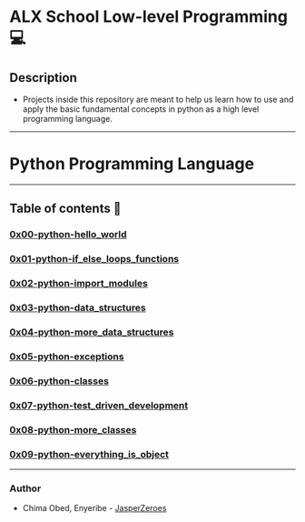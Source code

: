 # ALX School Low-level Programming 💻

## Description
* Projects inside this repository are meant to help us learn how to use and apply the basic fundamental concepts in python as a high level programming language.

_______
# Python Programming Language
_______

## Table of contents 📂

### [0x00-python-hello_world](./0x00-python-hello_world)  
### [0x01-python-if_else_loops_functions](./0x01-python-if_else_loops_functions)
### [0x02-python-import_modules](./0x02-python-import_modules)
### [0x03-python-data_structures](./0x03-python-data_structures) 
### [0x04-python-more_data_structures](./0x04-python-more_data_structures)
### [0x05-python-exceptions](./0x05-python-exceptions)
### [0x06-python-classes](./0x06-python-classes)
### [0x07-python-test_driven_development](./0x07-python-test_driven_development)
### [0x08-python-more_classes](./0x08-python-more_classes)
### [0x09-python-everything_is_object](./0x09-python-everything_is_object)


______________

### Author 
 * Chima Obed, Enyeribe - [JasperZeroes](./https://github.com/JasperZeroes)
